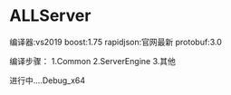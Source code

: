 # ALLServer
编译器:vs2019
boost:1.75
rapidjson:官网最新
protobuf:3.0

编译步骤：
1.Common
2.ServerEngine
3.其他

进行中....Debug_x64
